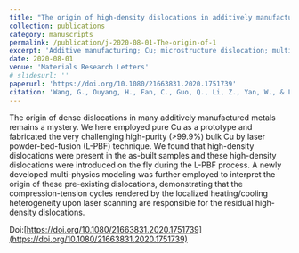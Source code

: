 ```yaml
---
title: "The origin of high-density dislocations in additively manufactured metals"
collection: publications
category: manuscripts
permalink: /publication/j-2020-08-01-The-origin-of-1
excerpt: 'Additive manufacturing; Cu; microstructure dislocation; multi-physics modeling'
date: 2020-08-01
venue: 'Materials Research Letters'
# slidesurl: ''
paperurl: 'https://doi.org/10.1080/21663831.2020.1751739'
citation: 'Wang, G., Ouyang, H., Fan, C., Guo, Q., Li, Z., Yan, W., & Li, Z. (2020). The origin of high-density dislocations in additively manufactured metals. Materials Research Letters, 8(8), 283–290.'
---
```


The origin of dense dislocations in many additively manufactured metals remains a mystery. We here employed pure Cu as a prototype and fabricated the very challenging high-purity (>99.9%) bulk Cu by laser powder-bed-fusion (L-PBF) technique. We found that high-density dislocations were present in the as-built samples and these high-density dislocations were introduced on the fly during the L-PBF process. A newly developed multi-physics modeling was further employed to interpret the origin of these pre-existing dislocations, demonstrating that the compression-tension cycles rendered by the localized heating/cooling heterogeneity upon laser scanning are responsible for the residual high-density dislocations.

Doi:[https://doi.org/10.1080/21663831.2020.1751739](https://doi.org/10.1080/21663831.2020.1751739)
